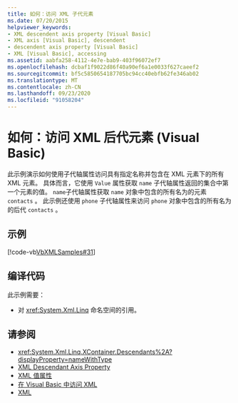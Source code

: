 ```yaml
---
title: 如何：访问 XML 子代元素
ms.date: 07/20/2015
helpviewer_keywords:
- XML descendent axis property [Visual Basic]
- XML axis [Visual Basic], descendent
- descendent axis property [Visual Basic]
- XML [Visual Basic], accessing
ms.assetid: aabfa258-4112-4e7e-bab9-403f96072ef7
ms.openlocfilehash: dcbaf1f9022d86f40a90ef6a1e0033f627caeef2
ms.sourcegitcommit: bf5c5850654187705bc94cc40ebfb62fe346ab02
ms.translationtype: MT
ms.contentlocale: zh-CN
ms.lasthandoff: 09/23/2020
ms.locfileid: "91058204"
---
```

# <a name="how-to-access-xml-descendant-elements-visual-basic"></a>如何：访问 XML 后代元素 (Visual Basic)

此示例演示如何使用子代轴属性访问具有指定名称并包含在 XML 元素下的所有 XML 元素。 具体而言，它使用 `Value` 属性获取 `name` 子代轴属性返回的集合中第一个元素的值。 `name`子代轴属性获取 `name` 对象中包含的所有名为的元素 `contacts` 。 此示例还使用 `phone` 子代轴属性来访问 `phone` 对象中包含的所有名为的后代 `contacts` 。  
  
## <a name="example"></a>示例  

 [!code-vb[VbXMLSamples#31](~/samples/snippets/visualbasic/VS_Snippets_VBCSharp/VbXMLSamples/VB/XMLSamples13.vb#31)]  
  
## <a name="compile-the-code"></a>编译代码  

 此示例需要：  
  
- 对 <xref:System.Xml.Linq> 命名空间的引用。  
  
## <a name="see-also"></a>请参阅

- <xref:System.Xml.Linq.XContainer.Descendants%2A?displayProperty=nameWithType>
- [XML Descendant Axis Property](../../../language-reference/xml-axis/xml-descendant-axis-property.md)
- [XML 值属性](../../../language-reference/xml-axis/xml-value-property.md)
- [在 Visual Basic 中访问 XML](accessing-xml.md)
- [XML](index.md)
